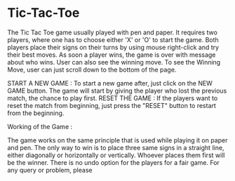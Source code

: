 # Tic-Tac-Toe
The Tic Tac Toe game usually played with pen and paper. It requires two players, where one has to choose either 'X' or 'O' to start the game. Both players place their signs on their turns by using mouse right-click and try their best moves. As soon a player wins, the game is over with message about who wins. User can also see the winning move.
To see the Winning Move, user can just scroll down to the bottom of the page.

START A NEW GAME : To start a new game after, just click on the NEW GAME button. The game will start by giving the player who lost the previous match, the chance to play first.
RESET THE GAME   : If the players want to reset the match from beginning, just press the "RESET" button to restart from the beginning.

Working of the Game :

The game works on the same principle that is used while playing it on paper and pen. The only way to win is to place three same signs in a straight line, either diagonally or horizontally or vertically. Whoever places them first will be the winner.
There is no undo option for the players for a fair game.
For any query or problem, please 
